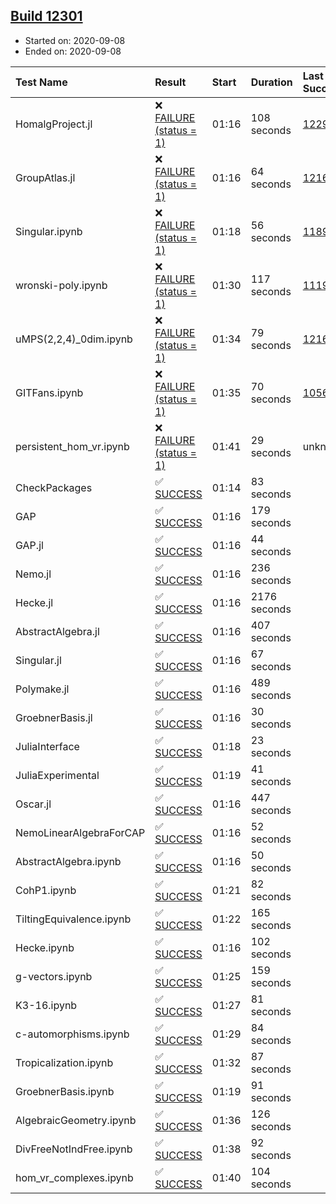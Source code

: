 ## [Build 12301](https://oscarci.mathematik.uni-kl.de/job/oscar/12301/)

* Started on: 2020-09-08
* Ended on: 2020-09-08

| Test Name    | Result | Start | Duration | Last Success | First Failure |
|:-------------|:-------|:------|:---------|:-------------|:--------------|
| HomalgProject.jl | ❌ [FAILURE (status = 1)](https://oscarci.mathematik.uni-kl.de/job/oscar/12301/artifact/logs/build-12301/HomalgProject.jl.log) | 01:16 | 108 seconds | [12292](https://oscarci.mathematik.uni-kl.de/job/oscar/12292/) | [12293](https://oscarci.mathematik.uni-kl.de/job/oscar/12293/) |
| GroupAtlas.jl | ❌ [FAILURE (status = 1)](https://oscarci.mathematik.uni-kl.de/job/oscar/12301/artifact/logs/build-12301/GroupAtlas.jl.log) | 01:16 | 64 seconds | [12167](https://oscarci.mathematik.uni-kl.de/job/oscar/12167/) | [12168](https://oscarci.mathematik.uni-kl.de/job/oscar/12168/) |
| Singular.ipynb | ❌ [FAILURE (status = 1)](https://oscarci.mathematik.uni-kl.de/job/oscar/12301/artifact/logs/build-12301/Singular.ipynb.log) | 01:18 | 56 seconds | [11893](https://oscarci.mathematik.uni-kl.de/job/oscar/11893/) | [11894](https://oscarci.mathematik.uni-kl.de/job/oscar/11894/) |
| wronski-poly.ipynb | ❌ [FAILURE (status = 1)](https://oscarci.mathematik.uni-kl.de/job/oscar/12301/artifact/logs/build-12301/wronski-poly.ipynb.log) | 01:30 | 117 seconds | [11192](https://oscarci.mathematik.uni-kl.de/job/oscar/11192/) | [11193](https://oscarci.mathematik.uni-kl.de/job/oscar/11193/) |
| uMPS(2,2,4)_0dim.ipynb | ❌ [FAILURE (status = 1)](https://oscarci.mathematik.uni-kl.de/job/oscar/12301/artifact/logs/build-12301/uMPS-2-2-4-_0dim.ipynb.log) | 01:34 | 79 seconds | [12167](https://oscarci.mathematik.uni-kl.de/job/oscar/12167/) | [12168](https://oscarci.mathematik.uni-kl.de/job/oscar/12168/) |
| GITFans.ipynb | ❌ [FAILURE (status = 1)](https://oscarci.mathematik.uni-kl.de/job/oscar/12301/artifact/logs/build-12301/GITFans.ipynb.log) | 01:35 | 70 seconds | [10566](https://oscarci.mathematik.uni-kl.de/job/oscar/10566/) | [10567](https://oscarci.mathematik.uni-kl.de/job/oscar/10567/) |
| persistent_hom_vr.ipynb | ❌ [FAILURE (status = 1)](https://oscarci.mathematik.uni-kl.de/job/oscar/12301/artifact/logs/build-12301/persistent_hom_vr.ipynb.log) | 01:41 | 29 seconds | unknown | unknown |
| CheckPackages | ✅ [SUCCESS](https://oscarci.mathematik.uni-kl.de/job/oscar/12301/artifact/logs/build-12301/CheckPackages.log) | 01:14 | 83 seconds |  |  |
| GAP | ✅ [SUCCESS](https://oscarci.mathematik.uni-kl.de/job/oscar/12301/artifact/logs/build-12301/GAP.log) | 01:16 | 179 seconds |  |  |
| GAP.jl | ✅ [SUCCESS](https://oscarci.mathematik.uni-kl.de/job/oscar/12301/artifact/logs/build-12301/GAP.jl.log) | 01:16 | 44 seconds |  |  |
| Nemo.jl | ✅ [SUCCESS](https://oscarci.mathematik.uni-kl.de/job/oscar/12301/artifact/logs/build-12301/Nemo.jl.log) | 01:16 | 236 seconds |  |  |
| Hecke.jl | ✅ [SUCCESS](https://oscarci.mathematik.uni-kl.de/job/oscar/12301/artifact/logs/build-12301/Hecke.jl.log) | 01:16 | 2176 seconds |  |  |
| AbstractAlgebra.jl | ✅ [SUCCESS](https://oscarci.mathematik.uni-kl.de/job/oscar/12301/artifact/logs/build-12301/AbstractAlgebra.jl.log) | 01:16 | 407 seconds |  |  |
| Singular.jl | ✅ [SUCCESS](https://oscarci.mathematik.uni-kl.de/job/oscar/12301/artifact/logs/build-12301/Singular.jl.log) | 01:16 | 67 seconds |  |  |
| Polymake.jl | ✅ [SUCCESS](https://oscarci.mathematik.uni-kl.de/job/oscar/12301/artifact/logs/build-12301/Polymake.jl.log) | 01:16 | 489 seconds |  |  |
| GroebnerBasis.jl | ✅ [SUCCESS](https://oscarci.mathematik.uni-kl.de/job/oscar/12301/artifact/logs/build-12301/GroebnerBasis.jl.log) | 01:16 | 30 seconds |  |  |
| JuliaInterface | ✅ [SUCCESS](https://oscarci.mathematik.uni-kl.de/job/oscar/12301/artifact/logs/build-12301/JuliaInterface.log) | 01:18 | 23 seconds |  |  |
| JuliaExperimental | ✅ [SUCCESS](https://oscarci.mathematik.uni-kl.de/job/oscar/12301/artifact/logs/build-12301/JuliaExperimental.log) | 01:19 | 41 seconds |  |  |
| Oscar.jl | ✅ [SUCCESS](https://oscarci.mathematik.uni-kl.de/job/oscar/12301/artifact/logs/build-12301/Oscar.jl.log) | 01:16 | 447 seconds |  |  |
| NemoLinearAlgebraForCAP | ✅ [SUCCESS](https://oscarci.mathematik.uni-kl.de/job/oscar/12301/artifact/logs/build-12301/NemoLinearAlgebraForCAP.log) | 01:16 | 52 seconds |  |  |
| AbstractAlgebra.ipynb | ✅ [SUCCESS](https://oscarci.mathematik.uni-kl.de/job/oscar/12301/artifact/logs/build-12301/AbstractAlgebra.ipynb.log) | 01:16 | 50 seconds |  |  |
| CohP1.ipynb | ✅ [SUCCESS](https://oscarci.mathematik.uni-kl.de/job/oscar/12301/artifact/logs/build-12301/CohP1.ipynb.log) | 01:21 | 82 seconds |  |  |
| TiltingEquivalence.ipynb | ✅ [SUCCESS](https://oscarci.mathematik.uni-kl.de/job/oscar/12301/artifact/logs/build-12301/TiltingEquivalence.ipynb.log) | 01:22 | 165 seconds |  |  |
| Hecke.ipynb | ✅ [SUCCESS](https://oscarci.mathematik.uni-kl.de/job/oscar/12301/artifact/logs/build-12301/Hecke.ipynb.log) | 01:16 | 102 seconds |  |  |
| g-vectors.ipynb | ✅ [SUCCESS](https://oscarci.mathematik.uni-kl.de/job/oscar/12301/artifact/logs/build-12301/g-vectors.ipynb.log) | 01:25 | 159 seconds |  |  |
| K3-16.ipynb | ✅ [SUCCESS](https://oscarci.mathematik.uni-kl.de/job/oscar/12301/artifact/logs/build-12301/K3-16.ipynb.log) | 01:27 | 81 seconds |  |  |
| c-automorphisms.ipynb | ✅ [SUCCESS](https://oscarci.mathematik.uni-kl.de/job/oscar/12301/artifact/logs/build-12301/c-automorphisms.ipynb.log) | 01:29 | 84 seconds |  |  |
| Tropicalization.ipynb | ✅ [SUCCESS](https://oscarci.mathematik.uni-kl.de/job/oscar/12301/artifact/logs/build-12301/Tropicalization.ipynb.log) | 01:32 | 87 seconds |  |  |
| GroebnerBasis.ipynb | ✅ [SUCCESS](https://oscarci.mathematik.uni-kl.de/job/oscar/12301/artifact/logs/build-12301/GroebnerBasis.ipynb.log) | 01:19 | 91 seconds |  |  |
| AlgebraicGeometry.ipynb | ✅ [SUCCESS](https://oscarci.mathematik.uni-kl.de/job/oscar/12301/artifact/logs/build-12301/AlgebraicGeometry.ipynb.log) | 01:36 | 126 seconds |  |  |
| DivFreeNotIndFree.ipynb | ✅ [SUCCESS](https://oscarci.mathematik.uni-kl.de/job/oscar/12301/artifact/logs/build-12301/DivFreeNotIndFree.ipynb.log) | 01:38 | 92 seconds |  |  |
| hom_vr_complexes.ipynb | ✅ [SUCCESS](https://oscarci.mathematik.uni-kl.de/job/oscar/12301/artifact/logs/build-12301/hom_vr_complexes.ipynb.log) | 01:40 | 104 seconds |  |  |
